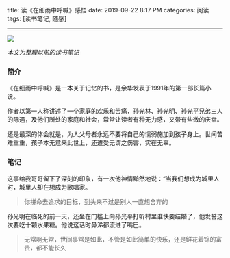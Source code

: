 title: 读《在细雨中呼喊》感悟
date: 2019-09-22 8:17 PM
categories: 阅读
tags: [读书笔记, 随感]

----

![](http://image.runjf.com/mweb/15691588851421.jpg)

*本文为整理以前的读书笔记*

### 简介

《在细雨中呼喊》是一本关于记忆的书，是余华发表于1991年的第一部长篇小说。

作者以第一人称讲述了一个家庭的欢乐和苦痛，孙光林、孙光明、孙光平兄弟三人的际遇，及他们所处的家庭和社会，常常让读者有种无力感，又带有些微的庆幸。

还是最深的体会就是，为人父母者永远不要将自己的懦弱施加到孩子身上。世间苦难重重，孩子本无意来此世上，还遭受无谓之伤害，实在无辜。

### 笔记

这事给我哥哥留下了深刻的印象，有一次他神情黯然地说：“当我们想成为城里人时，城里人却在想成为歌唱家。
> 你拼命去追求的目标，到头来不过是别人一直想舍弃的
 
孙光明在临死的前一天，还坐在门槛上向孙光平打听村里谁快要结婚了，他发誓这次要吃十颗水果糖。他说这话时鼻涕都流进了嘴巴。
> 无常啊无常，世间事常是如此，不管是如此简单的快乐，还是鲜花着锦的富贵，都不能长久
 



